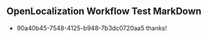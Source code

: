 ## OpenLocalization Workflow Test MarkDown
* 90a40b45-7548-4125-b948-7b3dc0720aa5 thanks!

<!--HONumber=Aug16_HO4-->


